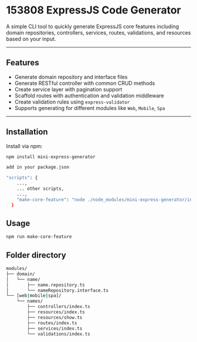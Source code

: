# 153808 ExpressJS Code Generator

A simple CLI tool to quickly generate ExpressJS core features including domain repositories, controllers, services, routes, validations, and resources based on your input.

---

## Features

- Generate domain repository and interface files
- Generate RESTful controller with common CRUD methods
- Create service layer with pagination support
- Scaffold routes with authentication and validation middleware
- Create validation rules using `express-validator`
- Supports generating for different modules like `Web`, `Mobile`, `Spa`

---

## Installation

Install via npm:

```bash
npm install mini-express-generator

add in your package.json

"scripts": {
    ...,
    ... other scripts,
    ...,
    "make-core-feature": "node ./node_modules/mini-express-generator/index.js"
  }
```

## Usage

```bash
npm run make-core-feature
```

## Folder directory

```bash
modules/
├── domain/
│   └── name/
│       ├── name.repository.ts
│       └── nameRepository.interface.ts
└── [web|mobile|spa]/
    └── names/
        ├── controllers/index.ts
        ├── resources/index.ts
        ├── resources/show.ts
        ├── routes/index.ts
        ├── services/index.ts
        └── validations/index.ts
```
